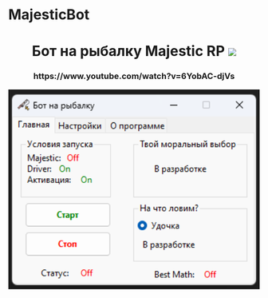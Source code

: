 # MajesticBot

<h1 align="center">Бот на рыбалку Majestic RP
<img src="https://github.com/blackcater/blackcater/raw/main/images/Hi.gif" height="32"/></h1>
<h3 align="center">https://www.youtube.com/watch?v=6YobAC-djVs</h3>
<div align="center">
  <img src="https://github.com/MMMonarch/MajesticBot/blob/main/BotFish.png" height="400"/>
</div>

